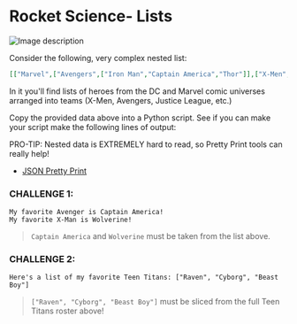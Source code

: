 # Rocket Science- Lists

![Image description](https://cdn.shopify.com/s/files/1/0642/0480/0218/products/MOREBposterimage_afac4bc0-5b07-40a0-ba0a-3d66397b00c6.jpg?v=1652889429&width=1946)

Consider the following, very complex nested list:

```json
[["Marvel",["Avengers",["Iron Man","Captain America","Thor"]],["X-Men",["Wolverine","Cyclops","Storm"]]],["DC Comics",["Justice League",["Superman","Batman","Wonder Woman"]],["Teen Titans",["Robin","Starfire","Raven", "Cyborg", "Beast Boy"]]]]
```

In it you'll find lists of heroes from the DC and Marvel comic universes arranged into teams (X-Men, Avengers, Justice League, etc.)

Copy the provided data above into a Python script. See if you can make your script make the following lines of output:

PRO-TIP: Nested data is EXTREMELY hard to read, so Pretty Print tools can really help!
- [JSON Pretty Print](https://jsonformatter.org/json-pretty-print)

### CHALLENGE 1:

```
My favorite Avenger is Captain America!
My favorite X-Man is Wolverine!
```
> `Captain America` and `Wolverine` must be taken from the list above.

### CHALLENGE 2:

```
Here's a list of my favorite Teen Titans: ["Raven", "Cyborg", "Beast Boy"]
```
> `["Raven", "Cyborg", "Beast Boy"]` must be sliced from the full Teen Titans roster above!

